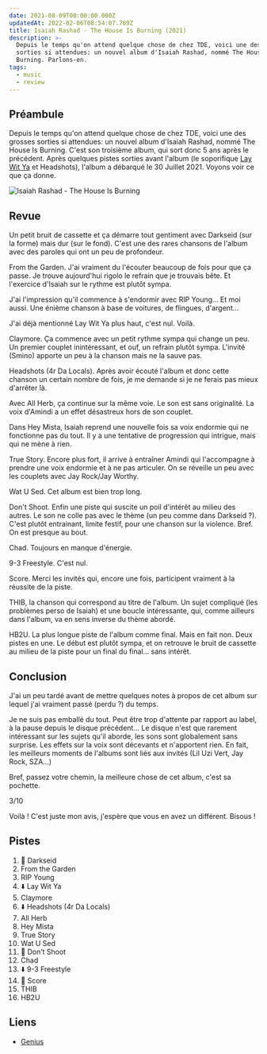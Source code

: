 ```yaml
---
date: 2021-08-09T00:00:00.000Z
updatedAt: 2022-02-06T08:54:07.789Z
title: Isaiah Rashad - The House Is Burning (2021)
description: >-
  Depuis le temps qu'on attend quelque chose de chez TDE, voici une des grosses
  sorties si attendues: un nouvel album d'Isaiah Rashad, nommé The House Is
  Burning. Parlons-en.
tags:
  - music
  - review
---
```


## Préambule

Depuis le temps qu'on attend quelque chose de chez TDE, voici une des grosses sorties si attendues: un nouvel album d'Isaiah Rashad, nommé The House Is Burning. C'est son troisième album, qui sort donc 5 ans après le précédent.
Après quelques pistes sorties avant l'album (le soporifique [Lay Wit Ya](https://www.youtube.com/watch?v=dzrQCsJzr70) et Headshots), l'album a débarqué le 30 Juillet 2021. Voyons voir ce que ça donne.

![Isaiah Rashad - The House Is Burning](/assets/contentful/5lAdkTZwgGNdbVcO5eogKI/b3153016f865559b8e22fcb7798cfa7f/R-19683439-1627676029-4226.png.webp)

## Revue

Un petit bruit de cassette et ça démarre tout gentiment avec Darkseid (sur la forme) mais dur (sur le fond). C'est une des rares chansons de l'album avec des paroles qui ont un peu de profondeur.

From the Garden. J'ai vraiment du l'écouter beaucoup de fois pour que ça passe. Je trouve aujourd'hui rigolo le refrain que je trouvais bête. Et l'exercice d'Isaiah sur le rythme est plutôt sympa.

J'ai l'impression qu'il commence à s'endormir avec RIP Young... Et moi aussi. Une énième chanson à base de voitures, de flingues, d'argent...

J'ai déjà mentionné Lay Wit Ya plus haut, c'est nul. Voilà.

Claymore. Ça commence avec un petit rythme sympa qui change un peu. Un premier couplet inintéressant, et ouf, un refrain plutôt sympa. L'invité (Smino) apporte un peu à la chanson mais ne la sauve pas.

Headshots (4r Da Locals). Après avoir écouté l'album et donc cette chanson un certain nombre de fois, je me demande si je ne ferais pas mieux d'arrêter là.

Avec All Herb, ça continue sur la même voie. Le son est sans originalité. La voix d'Amindi a un effet désastreux hors de son couplet.

Dans Hey Mista, Isaiah reprend une nouvelle fois sa voix endormie qui ne fonctionne pas du tout. Il y a une tentative de progression qui intrigue, mais qui ne mène à rien.

True Story. Encore plus fort, il arrive à entraîner Amindi qui l'accompagne à prendre une voix endormie et à ne pas articuler. On se réveille un peu avec les couplets avec Jay Rock/Jay Worthy.

Wat U Sed. Cet album est bien trop long.

Don't Shoot. Enfin une piste qui suscite un poil d'intérêt au milieu des autres. Le son ne colle pas avec le thème (un peu comme dans Darkseid ?). C'est plutôt entrainant, limite festif, pour une chanson sur la violence. Bref. On est presque au bout.

Chad. Toujours en manque d'énergie.

9-3 Freestyle. C'est nul.

Score. Merci les invités qui, encore une fois, participent vraiment à la réussite de la piste.

THIB, la chanson qui correspond au titre de l'album. Un sujet compliqué (les problèmes perso de Isaiah) et une boucle intéressante, qui, comme ailleurs dans l'album, va en sens inverse du thème abordé.

HB2U. La plus longue piste de l'album comme final. Mais en fait non. Deux pistes en une. Le début est plutôt sympa, et on retrouve le bruit de cassette au milieu de la piste pour un final du final... sans intérêt.

## Conclusion

J'ai un peu tardé avant de mettre quelques notes à propos de cet album sur lequel j'ai vraiment passé (perdu ?) du temps.

Je ne suis pas emballé du tout. Peut être trop d'attente par rapport au label, à la pause depuis le disque précédent... Le disque n'est que rarement intéressant sur les sujets qu'il aborde, les sons sont globalement sans surprise. Les effets sur la voix sont décevants et n'apportent rien. En fait, les meilleurs moments de l'albums sont liés aux invités (Lil Uzi Vert, Jay Rock, SZA...)

Bref, passez votre chemin, la meilleure chose de cet album, c'est sa pochette.

3/10

Voilà ! C'est juste mon avis, j'espère que vous en avez un différent. Bisous !

## Pistes

1. 💖 Darkseid
2. From the Garden
3. RIP Young
4. ⬇️ Lay Wit Ya
5. Claymore
6. ⬇️ Headshots (4r Da Locals)
7. All Herb
8. Hey Mista
9. True Story
10. Wat U Sed
11. 💖 Don’t Shoot
12. Chad
13. ⬇️ 9-3 Freestyle
14. 💖 Score
15. THIB
16. HB2U

## Liens

- [Genius](https://genius.com/albums/Isaiah-rashad/The-house-is-burning)
